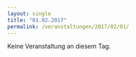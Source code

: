 ```yaml
---
layout: single
title: "01.02.2017"
permalink: /veranstaltungen/2017/02/01/
---
```


Keine Veranstaltung an diesem Tag.
